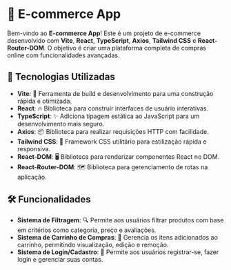# 🛒 E-commerce App

Bem-vindo ao **E-commerce App**! Este é um projeto de e-commerce desenvolvido com **Vite**, **React**, **TypeScript**, **Axios**, **Tailwind CSS** e **React-Router-DOM**. O objetivo é criar uma plataforma completa de compras online com funcionalidades avançadas.

## 🚀 Tecnologias Utilizadas

- **Vite**: 🚀 Ferramenta de build e desenvolvimento para uma construção rápida e otimizada.
- **React**: 🔥 Biblioteca para construir interfaces de usuário interativas.
- **TypeScript**: ✨ Adiciona tipagem estática ao JavaScript para um desenvolvimento mais seguro.
- **Axios**: 📦 Biblioteca para realizar requisições HTTP com facilidade.
- **Tailwind CSS**: 🎨 Framework CSS utilitário para estilização rápida e responsiva.
- **React-DOM**: 🖥️ Biblioteca para renderizar componentes React no DOM.
- **React-Router-DOM**: 🗺️ Biblioteca para gerenciamento de rotas na aplicação.


## 🛠️ Funcionalidades

- **Sistema de Filtragem**: 🔍 Permite aos usuários filtrar produtos com base em critérios como categoria, preço e avaliações.
- **Sistema de Carrinho de Compras**: 🛒 Gerencia os itens adicionados ao carrinho, permitindo visualização, edição e remoção.
- **Sistema de Login/Cadastro**: 🔐 Permite aos usuários registrar-se, fazer login e gerenciar suas contas.




